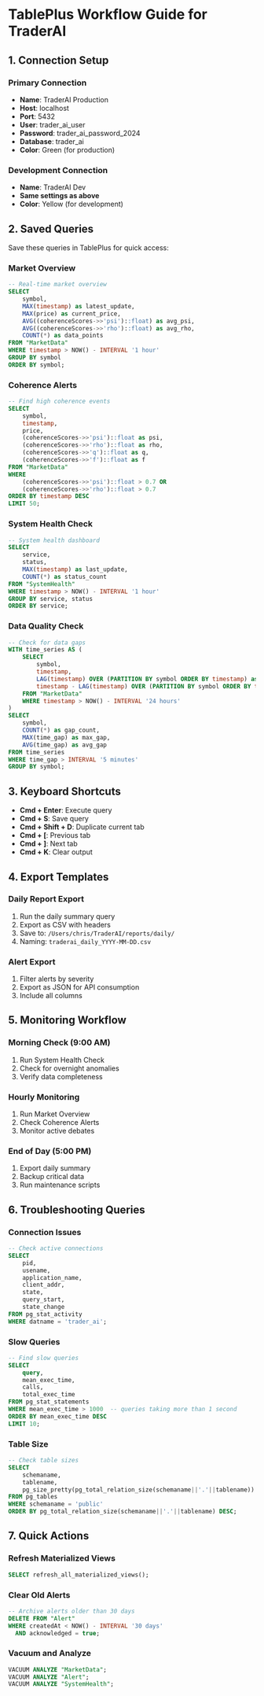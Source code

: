 # TablePlus Workflow Guide for TraderAI

## 1. Connection Setup

### Primary Connection
- **Name**: TraderAI Production
- **Host**: localhost
- **Port**: 5432
- **User**: trader_ai_user
- **Password**: trader_ai_password_2024
- **Database**: trader_ai
- **Color**: Green (for production)

### Development Connection
- **Name**: TraderAI Dev
- **Same settings as above**
- **Color**: Yellow (for development)

## 2. Saved Queries

Save these queries in TablePlus for quick access:

### Market Overview
```sql
-- Real-time market overview
SELECT 
    symbol,
    MAX(timestamp) as latest_update,
    MAX(price) as current_price,
    AVG((coherenceScores->>'psi')::float) as avg_psi,
    AVG((coherenceScores->>'rho')::float) as avg_rho,
    COUNT(*) as data_points
FROM "MarketData"
WHERE timestamp > NOW() - INTERVAL '1 hour'
GROUP BY symbol
ORDER BY symbol;
```

### Coherence Alerts
```sql
-- Find high coherence events
SELECT 
    symbol,
    timestamp,
    price,
    (coherenceScores->>'psi')::float as psi,
    (coherenceScores->>'rho')::float as rho,
    (coherenceScores->>'q')::float as q,
    (coherenceScores->>'f')::float as f
FROM "MarketData"
WHERE 
    (coherenceScores->>'psi')::float > 0.7 OR
    (coherenceScores->>'rho')::float > 0.7
ORDER BY timestamp DESC
LIMIT 50;
```

### System Health Check
```sql
-- System health dashboard
SELECT 
    service,
    status,
    MAX(timestamp) as last_update,
    COUNT(*) as status_count
FROM "SystemHealth"
WHERE timestamp > NOW() - INTERVAL '1 hour'
GROUP BY service, status
ORDER BY service;
```

### Data Quality Check
```sql
-- Check for data gaps
WITH time_series AS (
    SELECT 
        symbol,
        timestamp,
        LAG(timestamp) OVER (PARTITION BY symbol ORDER BY timestamp) as prev_timestamp,
        timestamp - LAG(timestamp) OVER (PARTITION BY symbol ORDER BY timestamp) as time_gap
    FROM "MarketData"
    WHERE timestamp > NOW() - INTERVAL '24 hours'
)
SELECT 
    symbol,
    COUNT(*) as gap_count,
    MAX(time_gap) as max_gap,
    AVG(time_gap) as avg_gap
FROM time_series
WHERE time_gap > INTERVAL '5 minutes'
GROUP BY symbol;
```

## 3. Keyboard Shortcuts

- **Cmd + Enter**: Execute query
- **Cmd + S**: Save query
- **Cmd + Shift + D**: Duplicate current tab
- **Cmd + [**: Previous tab
- **Cmd + ]**: Next tab
- **Cmd + K**: Clear output

## 4. Export Templates

### Daily Report Export
1. Run the daily summary query
2. Export as CSV with headers
3. Save to: `/Users/chris/TraderAI/reports/daily/`
4. Naming: `traderai_daily_YYYY-MM-DD.csv`

### Alert Export
1. Filter alerts by severity
2. Export as JSON for API consumption
3. Include all columns

## 5. Monitoring Workflow

### Morning Check (9:00 AM)
1. Run System Health Check
2. Check for overnight anomalies
3. Verify data completeness

### Hourly Monitoring
1. Run Market Overview
2. Check Coherence Alerts
3. Monitor active debates

### End of Day (5:00 PM)
1. Export daily summary
2. Backup critical data
3. Run maintenance scripts

## 6. Troubleshooting Queries

### Connection Issues
```sql
-- Check active connections
SELECT 
    pid,
    usename,
    application_name,
    client_addr,
    state,
    query_start,
    state_change
FROM pg_stat_activity
WHERE datname = 'trader_ai';
```

### Slow Queries
```sql
-- Find slow queries
SELECT 
    query,
    mean_exec_time,
    calls,
    total_exec_time
FROM pg_stat_statements
WHERE mean_exec_time > 1000  -- queries taking more than 1 second
ORDER BY mean_exec_time DESC
LIMIT 10;
```

### Table Size
```sql
-- Check table sizes
SELECT 
    schemaname,
    tablename,
    pg_size_pretty(pg_total_relation_size(schemaname||'.'||tablename)) as size
FROM pg_tables
WHERE schemaname = 'public'
ORDER BY pg_total_relation_size(schemaname||'.'||tablename) DESC;
```

## 7. Quick Actions

### Refresh Materialized Views
```sql
SELECT refresh_all_materialized_views();
```

### Clear Old Alerts
```sql
-- Archive alerts older than 30 days
DELETE FROM "Alert"
WHERE createdAt < NOW() - INTERVAL '30 days'
  AND acknowledged = true;
```

### Vacuum and Analyze
```sql
VACUUM ANALYZE "MarketData";
VACUUM ANALYZE "Alert";
VACUUM ANALYZE "SystemHealth";
```